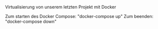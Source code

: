 Virtualisierung von unserem letzten Projekt mit Docker

Zum starten des Docker Compose: "docker-compose up"
Zum beenden: "docker-compose down"
